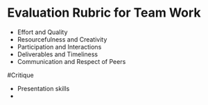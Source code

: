 # Evaluation Rubric for Team Work

* Effort and Quality
* Resourcefulness and Creativity
* Participation and Interactions
* Deliverables and Timeliness
* Communication and Respect of Peers

#Critique
* Presentation skills
* 